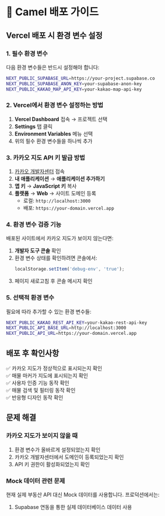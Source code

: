 # 🚀 Camel 배포 가이드

## Vercel 배포 시 환경 변수 설정

### 1. 필수 환경 변수
다음 환경 변수들은 반드시 설정해야 합니다:

```bash
NEXT_PUBLIC_SUPABASE_URL=https://your-project.supabase.co
NEXT_PUBLIC_SUPABASE_ANON_KEY=your-supabase-anon-key
NEXT_PUBLIC_KAKAO_MAP_API_KEY=your-kakao-map-api-key
```

### 2. Vercel에서 환경 변수 설정하는 방법

1. **Vercel Dashboard** 접속 → 프로젝트 선택
2. **Settings** 탭 클릭
3. **Environment Variables** 메뉴 선택
4. 위의 필수 환경 변수들을 하나씩 추가

### 3. 카카오 지도 API 키 발급 방법

1. [카카오 개발자센터](https://developers.kakao.com/) 접속
2. **내 애플리케이션** → **애플리케이션 추가하기**
3. **앱 키** → **JavaScript 키** 복사
4. **플랫폼** → **Web** → 사이트 도메인 등록
   - 로컬: `http://localhost:3000`
   - 배포: `https://your-domain.vercel.app`

### 4. 환경 변수 검증 기능

배포된 사이트에서 카카오 지도가 보이지 않는다면:

1. **개발자 도구 콘솔** 확인
2. 환경 변수 상태를 확인하려면 콘솔에서:
   ```javascript
   localStorage.setItem('debug-env', 'true');
   ```
3. 페이지 새로고침 후 콘솔 메시지 확인

### 5. 선택적 환경 변수
필요에 따라 추가할 수 있는 환경 변수들:

```bash
NEXT_PUBLIC_KAKAO_REST_API_KEY=your-kakao-rest-api-key
NEXT_PUBLIC_API_BASE_URL=http://localhost:3000
NEXT_PUBLIC_API_URL=https://your-domain.vercel.app
```

## 배포 후 확인사항

✅ 카카오 지도가 정상적으로 표시되는지 확인  
✅ 매물 마커가 지도에 표시되는지 확인  
✅ 사용자 인증 기능 동작 확인  
✅ 매물 검색 및 필터링 동작 확인  
✅ 반응형 디자인 동작 확인  

## 문제 해결

### 카카오 지도가 보이지 않을 때
1. 환경 변수가 올바르게 설정되었는지 확인
2. 카카오 개발자센터에서 도메인이 등록되었는지 확인
3. API 키 권한이 활성화되었는지 확인

### Mock 데이터 관련 문제
현재 실제 부동산 API 대신 Mock 데이터를 사용합니다. 프로덕션에서는:
1. Supabase 연동을 통한 실제 데이터베이스 데이터 사용